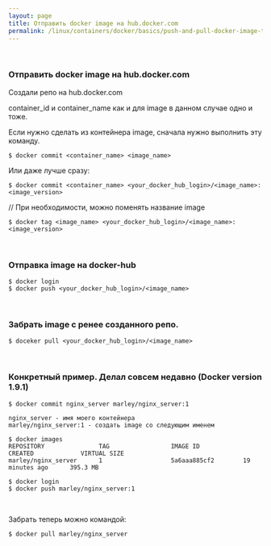 ```yaml
---
layout: page
title: Отправить docker image на hub.docker.com
permalink: /linux/containers/docker/basics/push-and-pull-docker-image-to-hub/
---
```



<br/>

### Отправить docker image на hub.docker.com

Создали репо на hub.docker.com

container_id и container_name как и для image в данном случае одно и тоже.


Если нужно сделать из контейнера image, сначала нужно выполнить эту команду.

    $ docker commit <container_name> <image_name>

Или даже лучше сразу:

    $ docker commit <container_name> <your_docker_hub_login>/<image_name>:<image_version>

// При необходимости, можно поменять название image

    $ docker tag <image_name> <your_docker_hub_login>/<image_name>:<image_version>


<br/>


### Отправка image на docker-hub

    $ docker login
    $ docker push <your_docker_hub_login>/<image_name>


<br/>

### Забрать image с ренее созданного репо.

    $ doceker pull <your_docker_hub_login>/<image_name>


<br/>

### Конкретный пример. Делал совсем недавно (Docker version 1.9.1)


    $ docker commit nginx_server marley/nginx_server:1

    nginx_server - имя моего контейнера
    marley/nginx_server:1 - создать image со следующим именем

    $ docker images
    REPOSITORY               TAG                 IMAGE ID            CREATED             VIRTUAL SIZE
    marley/nginx_server      1                   5a6aaa885cf2        19 minutes ago      395.3 MB

    $ docker login
    $ docker push marley/nginx_server:1


<br/>

Забрать теперь можно командой:

    $ docker pull marley/nginx_server

